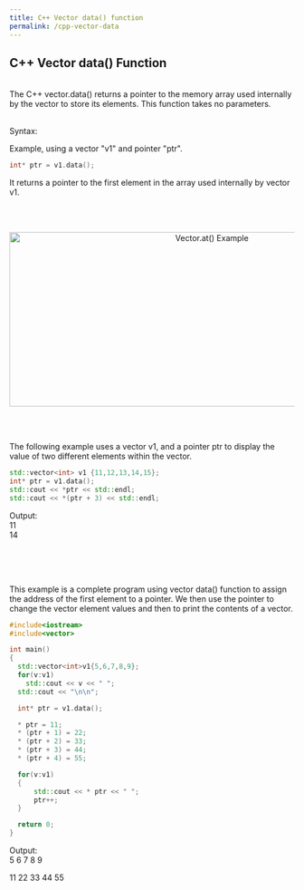 ```yaml
---
title: C++ Vector data() function
permalink: /cpp-vector-data
---
```


## C++ Vector data() Function
<br/>
The C++ vector.data() returns a pointer to the memory array used internally by the vector to store its elements. This function takes no parameters.
<br/><br/>

Syntax:

Example, using a vector "v1" and pointer "ptr".
```cpp
int* ptr = v1.data();
```
It returns a pointer to the first element in the array used internally by vector v1.

<br/><br/>
<p align="center">
<img width="700" height="308" src="images\videos\Cpp11\vector_data.jpg" title="Vector.at() Example">
</p>
<br/><br/>

The following example uses a vector v1, and a pointer ptr to display the value of two different elements within the vector.
```cpp
std::vector<int> v1 {11,12,13,14,15};
int* ptr = v1.data();
std::cout << *ptr << std::endl;
std::cout << *(ptr + 3) << std::endl;
```
Output:<br/>
11<br/>
14

<br/><br/><br/>

This example is a complete program using vector data() function to assign the address of the first element to a pointer. We then use the pointer to change the vector element values and then to print the contents of a vector.

```cpp
#include<iostream>
#include<vector>

int main()
{
  std::vector<int>v1{5,6,7,8,9};
  for(v:v1)
    std::cout << v << " ";
  std::cout << "\n\n";

  int* ptr = v1.data();

  * ptr = 11;
  * (ptr + 1) = 22;
  * (ptr + 2) = 33;
  * (ptr + 3) = 44;
  * (ptr + 4) = 55;

  for(v:v1)
  {
      std::cout << * ptr << " ";
      ptr++;
  }

  return 0;
}

```
Output: <br/>
5 6 7 8 9 <br/>

11 22 33 44 55

<br/><br/>

